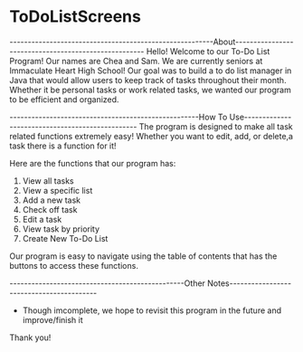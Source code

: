# ToDoListScreens
--------------------------------------------------------About-----------------------------------------------------
Hello! Welcome to our To-Do List Program! Our names are Chea and Sam. We are currently seniors at Immaculate Heart High School! Our goal was to build a to do list manager in Java that would allow users to keep track of tasks throughout their month. Whether it be personal tasks or work related tasks, we wanted our program to be efficient and organized. 


----------------------------------------------------How To Use------------------------------------------------
The program is designed to make all task related functions extremely easy! Whether you want to edit, add, or delete,a task there is a function for it!

Here are the functions that our program has:

1. View all tasks
2. View a specific list
3. Add a new task
4. Check off task
5. Edit a task
6. View task by priority
7. Create New To-Do List


Our program is easy to navigate using the table of contents that has the buttons to access these functions.



------------------------------------------------Other Notes-----------------------------------------
- Though imcomplete, we hope to revisit this program in the future and improve/finish it


Thank you!
